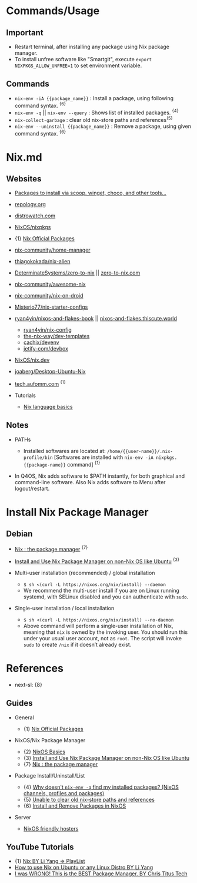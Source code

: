 # Commands/Usage

## Important

* Restart terminal, after installing any package using Nix package manager.
* To install unfree software like "Smartgit", execute `export NIXPKGS_ALLOW_UNFREE=1` to set environment variable.

## Commands

* `nix-env -iA {{package_name}}` : Install a package, using following command syntax. <sup>{6}</sup>
* `nix-env -q` || `nix-env --query` : Shows list of installed packages. <sup>{4}</sup>
* `nix-collect-garbage` : clear old nix-store paths and references<sup>{5}</sup>
* `nix-env --uninstall {{package_name}}` : Remove a package, using given command syntax. <sup>{6}</sup>

# Nix.md

## Websites

* [Packages to install via scoop, winget, choco, and other tools...](https://gist.github.com/mikepruett3/7ca6518051383ee14f9cf8ae63ba18a7)
* [repology.org](https://repology.org/)
* [distrowatch.com](https://distrowatch.com/)
* [NixOS/nixpkgs](https://github.com/NixOS/nixpkgs)
* {1} [Nix Official Packages](https://search.nixos.org/packages)
* [nix-community/home-manager](https://github.com/nix-community/home-manager)
* [thiagokokada/nix-alien](https://github.com/thiagokokada/nix-alien)
* [DeterminateSystems/zero-to-nix](https://github.com/DeterminateSystems/zero-to-nix) || [zero-to-nix.com](https://zero-to-nix.com/)
* [nix-community/awesome-nix](https://github.com/nix-community/awesome-nix)
* [nix-community/nix-on-droid](https://github.com/nix-community/nix-on-droid)
* [Misterio77/nix-starter-configs](https://github.com/Misterio77/nix-starter-configs)
* [ryan4yin/nixos-and-flakes-book](https://github.com/ryan4yin/nixos-and-flakes-book) || [nixos-and-flakes.thiscute.world](https://nixos-and-flakes.thiscute.world/)
  * [ryan4yin/nix-config](https://github.com/ryan4yin/nix-config)
  * [the-nix-way/dev-templates](https://github.com/the-nix-way/dev-templates)
  * [cachix/devenv](https://github.com/cachix/devenv)
  * [jetify-com/devbox](https://github.com/jetify-com/devbox)
* [NixOS/nix.dev](https://github.com/nixos/nix.dev)
* [joaberg/Desktop-Ubuntu-Nix](https://github.com/joaberg/Desktop-Ubuntu-Nix)
* [tech.aufomm.com](https://tech.aufomm.com/) <sup>{1}</sup>

* Tutorials
  * [Nix language basics](https://nix.dev/tutorials/nix-language.html)

## Notes

* PATHs
  * Installed softwares are located at: `/home/{{user-name}}/.nix-profile/bin` [Softwares are installed with `nix-env -iA nixpkgs.{{package-name}}` command] <sup>{1}</sup>

* In Q4OS, Nix adds software to $PATH instantly, for both graphical and command-line software. Also Nix adds software to Menu after logout/restart.

# Install Nix Package Manager

## Debian

* [Nix : the package manager](https://nixos.org/download/) <sup>{7}</sup>
* [Install and Use Nix Package Manager on non-Nix OS like Ubuntu](https://itsfoss.com/ubuntu-install-nix-package-manager/) <sup>{3}</sup>

* Multi-user installation (recommended) / global installation
  * `$ sh <(curl -L https://nixos.org/nix/install) --daemon`
  * We recommend the multi-user install if you are on Linux running systemd, with SELinux disabled and you can authenticate with `sudo`.

* Single-user installation / local installation
  * `$ sh <(curl -L https://nixos.org/nix/install) --no-daemon`
  * Above command will perform a single-user installation of Nix, meaning that `nix` is owned by the invoking user. You should run this under your usual user account, not as `root`. The script will invoke `sudo` to create `/nix` if it doesn’t already exist.

# References

* next-sl: {8}

## Guides

* General
  * {1} [Nix Official Packages](https://search.nixos.org/packages)
  
* NixOS/Nix Package Manager
  * {2} [NixOS Basics](https://itsfoss.com/tag/nix-os/)
  * {3} [Install and Use Nix Package Manager on non-Nix OS like Ubuntu](https://itsfoss.com/ubuntu-install-nix-package-manager/)
  * {7} [Nix : the package manager](https://nixos.org/download/)

* Package Install/Uninstall/List
  * {4} [Why doesn't `nix-env -q` find my installed packages? (NixOS channels, profiles and packages)](https://stackoverflow.com/questions/47953868/why-doesnt-nix-env-q-find-my-installed-packages-nixos-channels-profiles-a)
  * {5} [Unable to clear old nix-store paths and references](https://www.reddit.com/r/NixOS/comments/15bjqrw/unable_to_clear_old_nixstore_paths_and_references/)
  * {6} [Install and Remove Packages in NixOS](https://itsfoss.com/nixos-package-management/)

* Server
  * [NixOS friendly hosters](https://nixos.wiki/wiki/NixOS_friendly_hosters)

## YouTube Tutorials
  
* {1} [Nix BY Li Yang => PlayList](https://www.youtube.com/playlist?list=PLLvdqTlFTmuKsiyAI8Q9FgHP4mY0ktPVq)
* [How to use Nix on Ubuntu or any Linux Distro BY Li Yang](https://www.youtube.com/watch?v=5Dd7rQPNDT8)
* [I was WRONG! This is the BEST Package Manager. BY Chris Titus Tech](https://www.youtube.com/watch?v=Ty8C2B910EI)
